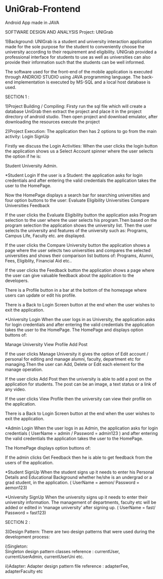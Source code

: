 # UniGrab-Frontend
 Android App made in JAVA

 SOFTWARE DESIGN AND ANALYSIS
Project:  UNIGrab

1)Background:
UNIGrab is a student and university interaction application made for the sole purpose for the student to conveniently choose the university according to their requirement and eligibility.
UNIGrab provided a professional interface for students to use as well as universities can also provide their information such that the students can be well informed. 

The software used for the front-end of the mobile application is executed through ANDROID STUDIO using JAVA programming language. The back-end implementation is executed by MS-SQL and a 
local host database is used.


SECTION 1 :


1)Project Building / Compiling:
Firsty run the sql file which will create a database UniGrab then extract the project and place it in the project directory of android studio. Then open project and download emulator, after
downloading the resources execute the project

2)Project Execution:
The application then has 2 options to go from the main activity:
Login
SignUp

Firstly we discuss the Login Activities: When the user clicks the login button the application shows us a Select Account spinner where the user selects the option if he is: 

Student
University
Admin.

*Student Login
If the user is a Student: the application asks for login credentials  and after entering the valid credentials the application takes the user to the 
HomePage.

Now the HomePage displays a search bar for searching universities and four option buttons to the user:
Evaluate Eligibility
Universities
Compare Universities
Feedback

If the user clicks the Evaluate Eligibility button the application asks Program selection to the user where the user selects his program.Then based on the program selection the application
shows the university list. Then the user selects the university and features of the university such as: Programs, Campus Life,  Faculty etc. are displayed.

If the user clicks the Compare University button the application shows a page where the user selects two universities and compares the selected universities and shows their comparison list
buttons of: Programs, Alumni, Fees, Eligiblity, Financial Aid etc.. 

If the user clicks the Feedback button the application shows a page where the user can give valuable feedback about the application to the developers.

There is a Profile button in a bar at the bottom of the homepage where users can update or edit his profile.

There is a Back to Login Screen button at the end when the user wishes to exit the application.

*University Login
When the user logs in as University, the application asks for login credentials and after entering the valid credentials the application takes the user to the HomePage.
The HomePage and displays option buttons of:

Manage University
View Profile
Add Post

If the user clicks Manage University it gives the option of Edit account / personal for editing and  manage alumni, faculty, department etc for managing.Then the user can Add, Delete or 
Edit each element for the manage operation.

If the user clicks Add Post then the university is able to add a post on the application for students. The post can be an image, a text status or a link of any video.

If the user clicks View Profile then the university can view their profile on the application.

There is a Back to Login Screen button at the end when the user wishes to exit the application.

*Admin Login
When the user logs in as Admin, the application asks for login credentials ( UserName = admin / Password = admin123 ) and after entering the valid credentials the application takes 
the user to the HomePage.

The HomePage displays option buttons of:

If the admin clicks Get Feedback then he is able to get feedback from the users of the application.

*Student SignUp
When the student signs up it needs to enter his Personal Details and Educational Background whether he/she is an undergrad or a grad student, in the application.
( UserName = aemon/ Password = aemon123)

*University SignUp
When the university signs up it needs to enter their university information. The management of departments, faculty etc will be added or edited in ‘manage university’ after signing up.
( UserName = fast/ Password = fast123)


SECTION 2 : 

 
3)Design Pattern:
There are two design patterns that were used during the development process:	

i)Singleton:  
Singleton design pattern classes reference : currentUser, currentUserAdmin, currentUserUni etc.

ii)Adapter:
Adapter design pattern file reference :  adapterFee, adapterFaculty etc
